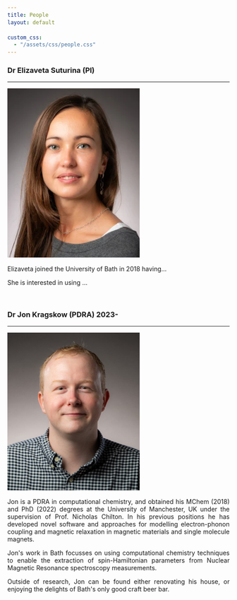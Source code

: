 ```yaml
---
title: People
layout: default

custom_css:
  - "/assets/css/people.css"
---
```


### Dr Elizaveta Suturina (PI)
-----------

<div class="bio" style="text-align: justify; text-justify: inter-word">
  <img src="/assets/images/liza.webp" alt="Elizaveta Suturina" class="headshot" style="width:300px">
  <span>
    <p>Elizaveta joined the University of Bath in 2018 having...</p>
    <p>
      She is interested in using ...
    </p>
  </span>
</div>

<br style="clear: both;">

### Dr Jon Kragskow (PDRA) 2023-
----------

<div class="bio" style="text-align: justify; text-justify: inter-word">
  <img src="/assets/images/jon.jpg" alt="Jon Kragskow" class="headshot" style="width:300px">
  <span>
    <p>
      Jon is a PDRA in computational chemistry, and obtained his MChem (2018) and PhD (2022) degrees at the University of Manchester, UK under the supervision of Prof. Nicholas Chilton. In his previous positions he has developed novel software and approaches for modelling electron-phonon coupling and magnetic relaxation in magnetic materials and single molecule magnets.
    </p>
    <p>
      Jon's work in Bath focusses on using computational chemistry techniques to enable the extraction of spin-Hamiltonian parameters from Nuclear Magnetic Resonance spectroscopy measurements.
    </p>
    <p>Outside of research, Jon can be found either renovating his house, or enjoying the delights of Bath's only good craft beer bar.</p>
  </span>
</div>

<br style="clear: both;">
